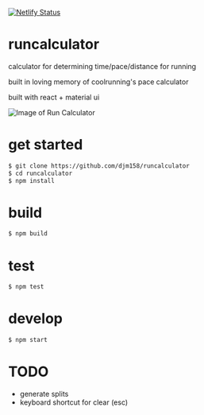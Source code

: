 [![Netlify Status](https://api.netlify.com/api/v1/badges/6b0cc0c5-26fb-40e5-a4a9-3e1d893c429b/deploy-status)](https://app.netlify.com/sites/musing-wiles-f46ad5/deploys)

# runcalculator
calculator for determining time/pace/distance for running

built in loving memory of coolrunning's pace calculator

built with react + material ui

![Image of Run Calculator](https://runcalc.s3.us-east-2.amazonaws.com/runcalc.png)

# get started
```sh
$ git clone https://github.com/djm158/runcalculator
$ cd runcalculator
$ npm install
```

# build

```sh
$ npm build
```

# test

```sh
$ npm test
```

# develop
```sh
$ npm start
```

# TODO
* generate splits
* keyboard shortcut for clear (esc)
